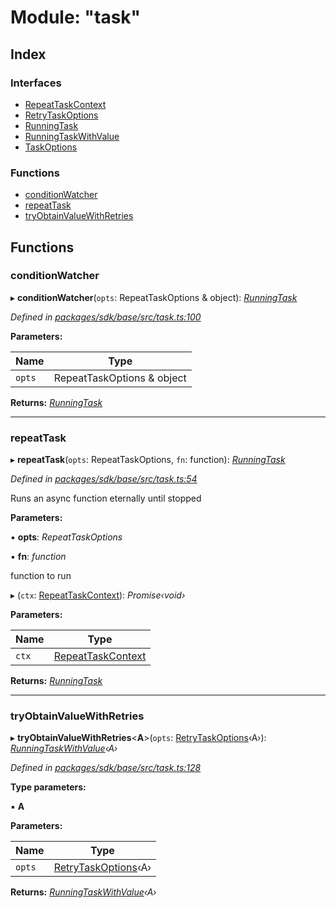 # Module: "task"

## Index

### Interfaces

* [RepeatTaskContext](../interfaces/_task_.repeattaskcontext.md)
* [RetryTaskOptions](../interfaces/_task_.retrytaskoptions.md)
* [RunningTask](../interfaces/_task_.runningtask.md)
* [RunningTaskWithValue](../interfaces/_task_.runningtaskwithvalue.md)
* [TaskOptions](../interfaces/_task_.taskoptions.md)

### Functions

* [conditionWatcher](_task_.md#conditionwatcher)
* [repeatTask](_task_.md#repeattask)
* [tryObtainValueWithRetries](_task_.md#tryobtainvaluewithretries)

## Functions

###  conditionWatcher

▸ **conditionWatcher**(`opts`: RepeatTaskOptions & object): *[RunningTask](../interfaces/_task_.runningtask.md)*

*Defined in [packages/sdk/base/src/task.ts:100](https://github.com/celo-org/celo-monorepo/blob/master/packages/sdk/base/src/task.ts#L100)*

**Parameters:**

Name | Type |
------ | ------ |
`opts` | RepeatTaskOptions & object |

**Returns:** *[RunningTask](../interfaces/_task_.runningtask.md)*

___

###  repeatTask

▸ **repeatTask**(`opts`: RepeatTaskOptions, `fn`: function): *[RunningTask](../interfaces/_task_.runningtask.md)*

*Defined in [packages/sdk/base/src/task.ts:54](https://github.com/celo-org/celo-monorepo/blob/master/packages/sdk/base/src/task.ts#L54)*

Runs an async function eternally until stopped

**Parameters:**

▪ **opts**: *RepeatTaskOptions*

▪ **fn**: *function*

function to run

▸ (`ctx`: [RepeatTaskContext](../interfaces/_task_.repeattaskcontext.md)): *Promise‹void›*

**Parameters:**

Name | Type |
------ | ------ |
`ctx` | [RepeatTaskContext](../interfaces/_task_.repeattaskcontext.md) |

**Returns:** *[RunningTask](../interfaces/_task_.runningtask.md)*

___

###  tryObtainValueWithRetries

▸ **tryObtainValueWithRetries**<**A**>(`opts`: [RetryTaskOptions](../interfaces/_task_.retrytaskoptions.md)‹A›): *[RunningTaskWithValue](../interfaces/_task_.runningtaskwithvalue.md)‹A›*

*Defined in [packages/sdk/base/src/task.ts:128](https://github.com/celo-org/celo-monorepo/blob/master/packages/sdk/base/src/task.ts#L128)*

**Type parameters:**

▪ **A**

**Parameters:**

Name | Type |
------ | ------ |
`opts` | [RetryTaskOptions](../interfaces/_task_.retrytaskoptions.md)‹A› |

**Returns:** *[RunningTaskWithValue](../interfaces/_task_.runningtaskwithvalue.md)‹A›*
